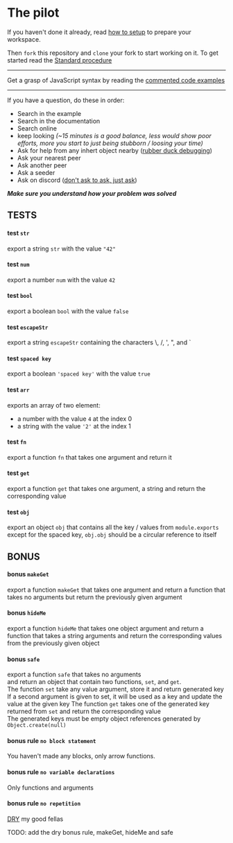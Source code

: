 # The pilot
If you haven't done it already, read
[how to setup](https://thot.space/javascript/setup)
to prepare your workspace.

Then `fork` this repository and `clone` your fork to start working on it.
To get started read the [Standard procedure](https://thot.space/javascript/setup/src/master/procedure.md)

------

Get a grasp of JavaScript syntax by reading the 
[commented code examples](https://thot.space/javascript/example)

------

If you have a question, do these in order:
 - Search in the example
 - Search in the documentation
 - Search online
 - keep looking *(~15 minutes is a good balance, less would show poor efforts, more you start to just being stubborn / loosing your time)*
 - Ask for help from any inhert object nearby
  ([rubber duck debugging](https://en.wikipedia.org/wiki/Rubber_duck_debugging))
 - Ask your nearest peer
 - Ask another peer
 - Ask a seeder
 - Ask on discord
  ([don't ask to ask, just ask](http://sol.gfxile.net/dontask.html))

***Make sure you understand how your problem was solved***



## TESTS
#### test `str`
export a string `str` with the value `"42"`

#### test `num`
export a number `num` with the value `42`

#### test `bool`
export a boolean `bool` with the value `false`

#### test `escapeStr`
export a string `escapeStr` containing the characters \\, /, ', ", and `

#### test `spaced key`
export a boolean `'spaced key'` with the value `true`

#### test `arr`
exports an array of two element:
 - a number with the value `4` at the index 0
 - a string with the value `'2'` at the index 1

#### test `fn`
export a function `fn` that takes one argument and return it

#### test `get`
export a function `get` that takes one argument, a string
and return the corresponding value

#### test `obj`
export an object `obj` that contains all the key / values from `module.exports`
except for the spaced key, `obj.obj` should be a circular reference to itself



## BONUS
#### bonus `makeGet`
export a function `makeGet` that takes one argument and return a function that
takes no arguments but return the previously given argument

#### bonus `hideMe`
export a function `hideMe` that takes one object argument
and return a function that takes a string arguments and return the corresponding
values from the previously given object

#### bonus `safe`
export a function `safe` that takes no arguments  
and return an object that contain two functions, `set`, and `get`.  
The function `set` take any value argument, store it and return generated key  
If a second argument is given to set, it will be used as a key
and update the value at the given key
The function `get` takes one of the generated key returned from `set`
and return the corresponding value  
The generated keys must be empty object references generated by `Object.create(null)`

#### bonus rule `no block statement`
You haven't made any blocks, only arrow functions.

#### bonus rule `no variable declarations`
Only functions and arguments

#### bonus rule `no repetition`
[DRY](https://en.wikipedia.org/wiki/Don%27t_repeat_yourself) my good fellas


TODO:
add the dry bonus rule, makeGet, hideMe and safe

